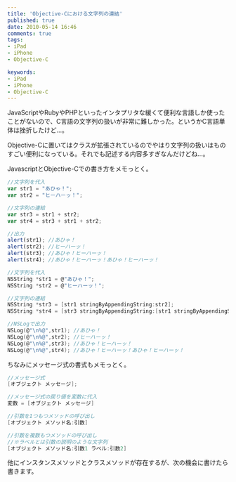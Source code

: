 ```yaml
---
title: 'Objective-Cにおける文字列の連結'
published: true
date: 2010-05-14 16:46
comments: true
tags:
- iPad
- iPhone
- Objective-C

keywords:
- iPad
- iPhone
- Objective-C
---
```

JavaScriptやRubyやPHPといったインタプリタな緩くて便利な言語しか使ったことがないので、C言語の文字列の扱いが非常に難しかった。というかC言語単体は挫折したけど…。

Objective-Cに置いてはクラスが拡張されているのでやはり文字列の扱いはものすごい便利になっている。それでも記述する内容多すぎなんだけどね…。

JavascriptとObjective-Cでの書き方をメモっとく。

```javascript
//文字列を代入
var str1 = "あひゃ！";
var str2 = "ヒーハーッ！";

//文字列の連結
var str3 = str1 + str2;
var str4 = str3 + str1 + str2;

//出力
alert(str1); //あひゃ！
alert(str2); //ヒーハーッ！
alert(str3); //あひゃ！ヒーハーッ！
alert(str4); //あひゃ！ヒーハーッ！あひゃ！ヒーハーッ！
```

```c
//文字列を代入
NSString *str1 = @"あひゃ！";
NSString *str2 = @"ヒーハーッ！";

//文字列の連結
NSString *str3 = [str1 stringByAppendingString:str2];
NSString *str4 = [str3 stringByAppendingString:[str1 stringByAppendingString:str2]];

//NSLogで出力
NSLog(@"\n%@",str1); //あひゃ！
NSLog(@"\n%@",str2); //ヒーハーッ！
NSLog(@"\n%@",str3); //あひゃ！ヒーハーッ！
NSLog(@"\n%@",str4); //あひゃ！ヒーハーッ！あひゃ！ヒーハーッ！
```

ちなみにメッセージ式の書式もメモっとく。

```c
//メッセージ式
[オブジェクト メッセージ];

//メッセージ式の戻り値を変数に代入
変数 = [オブジェクト メッセージ]

//引数を1つもつメソッドの呼び出し
[オブジェクト メソッド名:引数]

//引数を複数もつメソッドの呼び出し
//※ラベルとは引数の説明のような文字列
[オブジェクト メソッド名:引数1 ラベル:引数2]
```


他にインスタンスメソッドとクラスメソッドが存在するが、次の機会に書けたら書きます。